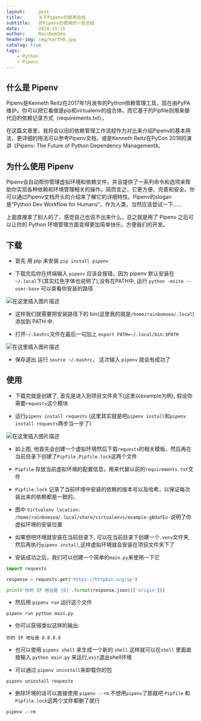 ```yaml
---
layout:     post
title:      关于Pipenv的使用总结
subtitle:   对Pipenv的使用的一些总结
date:       2018-11-15
author:     RainbomSea
header-img: img/earth0.jpg
catalog: true
tags:
    - Python 
    - Pipenv
---
```


## 什么是 Pipenv 

 Pipenv是Kenneth Reitz在2017年1月发布的Python依赖管理工具，现在由PyPA维护。你可以把它看做是pip和virtualenv的组合体，而它基于的Pipfile则用来替代旧的依赖记录方式（requirements.txt）。

   在这篇文章里，我将会以旧的依赖管理工作流程作为对比来介绍Pipenv的基本用法，更详细的用法可以参考Pipenv文档，或是Kenneth Reitz在PyCon 2018的演讲《Pipenv: The Future of Python Dependency Management》。

## 为什么使用 Pipenv

Pipenv会自动帮你管理虚拟环境和依赖文件，并且提供了一系列命令和选项来帮助你实现各种依赖和环境管理相关的操作。简而言之，它更方便、完善和安全。你可以通过Pipenv文档开头的介绍来了解它的详细特性。Pipenv的slogan是“Python Dev Workflow for Humans”，作为人类，当然应该尝试一下……

上面直接拿了别人的了，感觉自己也说不出来什么，总之就是用了 Pipenv 之后可以让你的 Python 环境管理方面变得更加简单快乐，方便我们的开发。

## 下载

* 首先 用 pip 来安装 `pip install pipenv`

* 下载完后你在终端输入 `pipenv` 应该会报错，因为 pipenv 默认安装在 `~/.local`下(其实红色字体也说明了),没有在PATH中, 运行 `python -msite --user-base` 可以查看你安装的路径
  
![在这里插入图片描述](http://bolg-images.oss-cn-shenzhen.aliyuncs.com/18-11-20/88470335.jpg)

* 这样我们就需要把安装路径下的 bin(这里我的就是`/home/rainbomsea/.local`) 添加到 PATH 中.

* 打开`~/.bashrc`文件在最后一句加上 `export PATH=~/.local/bin:$PATH`
  
![在这里插入图片描述](http://bolg-images.oss-cn-shenzhen.aliyuncs.com/18-11-20/34803769.jpg)

* 保存退出 运行 `source ~/.bashrc`， 这次输入 `pipenv` 就会有成功了

## 使用

* 下载完就是创建了,  首先是进入到项目文件夹下(这里以example为例), 假设你需要`requests`这个模块

* 运行`pipenv install requests` (这里其实就是吧`pipenv install`和`pipenv install requests`两步当一步了)
  
![在这里插入图片描述](http://bolg-images.oss-cn-shenzhen.aliyuncs.com/18-11-20/23314735.jpg)

* 如上图, 他首先会创建一个虚拟环境然后下载`requests`的相关模板，然后再在当前目录下创建了`Pipfile` ,`Pipfile.lock`这两个文件

*  `Pipfile` 存放当前虚拟环境的配置信息，用来代替以前的`requirements.txt`文件

* `Pipfile.lock` 记录了当前环境中安装的依赖的版本号以及哈希，以保证每次装出来的依赖都是一致的。

* 图中 `Virtualenv location: /home/rainbomsea/.local/share/virtualenvs/example-gBdafEu-`说明了你虚拟环境的安装位置

* 如果想吧环境就安装在当前目录下, 可以在当前目录下创建一个`.venv`文件夹,然后再执行`pipenv install`,这样虚拟环境就会安装在项目文件夹下了

* 安装成功之后，我们可以创建一个简单的`main.py`来使用一下它

```python
import requests

response = requests.get('https://httpbin.org/ip')

print('你的 IP 地址是 {0}'.format(response.json()['origin']))
```

* 然后用 `pipenv run` 运行这个文件

```
pipenv run python main.py
```

* 你可以获得类似这样的输出:

```
你的 IP 地址是 8.8.8.8
```

* 也可以使用 `pipenv shell` 来生成一个新的 `shell` 这样就可以在`shell` 里面直接输入 `python main.py` 来运行,`exit`退出shell环境

* 可以通过 `pipenv uninstall`来卸载你的包
  
```
pipenv uninstall requeste
```

* 删除环境的话可以直接使用 `pipenv --rm`.不想用`pipenv`了那就吧  `Pipfile`  和 `Pipfile.lock`这两个文件都删了就行
  
```
pipenv --rm
```